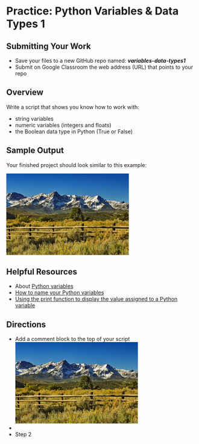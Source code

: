 ﻿# Practice: Python Variables & Data Types 1

## Submitting Your Work
 - Save your files to a new GitHub repo named: ***variables-data-types1***
 - Submit on Google Classroom the web address (URL) that points to your repo 

## Overview

Write a script that shows you know how to work with:
 - string variables
 - numeric variables (integers and floats)
 - the Boolean data type in Python (True or False)

## Sample Output

Your finished project should look similar to this example:

![The San Juan Mountains in New Mexico](san-juan-mtns-nm.png "San Juan Mountains")

## Helpful Resources

 - About [Python variables](https://www.w3schools.com/python/python_variables.asp)
 - [How to name your Python variables](https://www.w3schools.com/python/python_variables_names.asp)
 - [Using the print function to display the value assigned to a Python variable](https://www.w3schools.com/python/python_variables_output.asp)
 
## Directions

 - Add a comment block to the top of your script
![A Python comment block](san-juan-mtns-nm.png "San Juan Mountains")
 - 
 - Step 2


